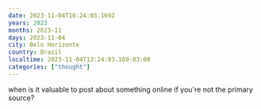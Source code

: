 ```yaml
---
date: 2023-11-04T16:24:03.169Z
years: 2023
months: 2023-11
days: 2023-11-04
city: Belo Horizonte
country: Brazil
localtime: 2023-11-04T13:24:03.169-03:00
categories: ["thought"]
---
```

when is it valuable to post about something online if you're not the primary source?

